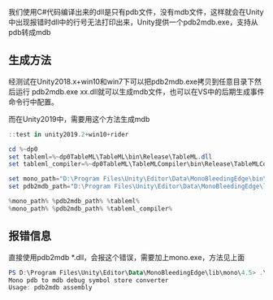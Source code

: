 我们使用C#代码编译出来的dll是只有pdb文件，没有mdb文件，这样就会在Unity中出现报错时dll中的行号无法打印出来，Unity提供一个pdb2mdb.exe，支持从pdb转成mdb



## 生成方法

经测试在Unity2018.x+win10和win7下可以把pdb2mdb.exe拷贝到任意目录下然后运行 pdb2mdb.exe xx.dll就可以生成mdb文件，也可以在VS中的后期生成事件命令行中配置。

而在Unity2019中，需要用这个方法生成mdb

```powershell
::test in unity2019.2+win10+rider

cd %~dp0
set tableml=%~dp0TableML\TableML\bin\Release\TableML.dll
set tableml_compiler=%~dp0TableML\TableMLCompiler\bin\Release\TableMLCompiler.dll

set mono_path="D:\Program Files\Unity\Editor\Data\MonoBleedingEdge\bin\mono.exe"
set pdb2mdb_path="D:\Program Files\Unity\Editor\Data\MonoBleedingEdge\lib\mono\4.5\pdb2mdb.exe"

%mono_path% %pdb2mdb_path% %tableml%
%mono_path% %pdb2mdb_path% %tableml_compiler%

```





## 报错信息

直接使用pdb2mdb *.dll，会报这个错误，需要加上mono.exe，方法见上面

```powershell
PS D:\Program Files\Unity\Editor\Data\MonoBleedingEdge\lib\mono\4.5> .\pdb2mdb.exe .\TableML.dll
Mono pdb to mdb debug symbol store converter
Usage: pdb2mdb assembly
```
